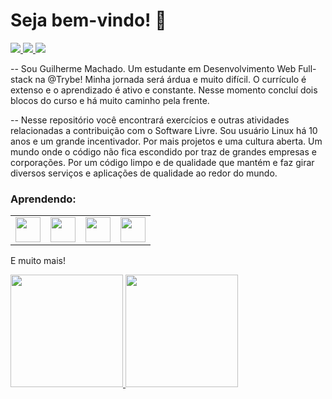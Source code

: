 # Seja bem-vindo! :rocket:

<section>
    <a href="https://instagram.com/seu-usuário-instagram-aqui" 
       target="_blank"
    >
      <img src="https://img.shields.io/badge/-Instagram-%23E4405F?style=for-the-badge&logo=instagram&logoColor=white" 
           target="_blank"
      >
  </a>
  <a href = "mailto:machadofguilherme@gmail.com">
    <img src="https://img.shields.io/badge/Gmail-D14836?style=for-the-badge&logo=gmail&logoColor=white" 
          target="_blank"
     >
  </a>
  <a href="https://www.linkedin.com/in/machadodev" 
      target="_blank"
  >
    <img src="https://img.shields.io/badge/-LinkedIn-%230077B5?style=for-the-badge&logo=linkedin&logoColor=white" 
          target="_blank"
    >
  </a>   
</section>

--
Sou Guilherme Machado. Um estudante em Desenvolvimento Web Full-stack na @Trybe!
Minha jornada será árdua e muito difícil. O currículo é extenso e o aprendizado é ativo e constante. Nesse momento concluí dois blocos do curso e há muito caminho pela frente.

--
Nesse repositório você encontrará exercícios e outras atividades relacionadas a contribuição com o Software Livre.
Sou usuário Linux há 10 anos e um grande incentivador. Por mais projetos e uma cultura aberta. Um mundo onde o código não fica escondido por traz de grandes empresas e corporações. Por um código limpo e de qualidade que mantém e faz girar diversos serviços e aplicações de qualidade ao redor do mundo.

### Aprendendo:
  <table>
    <tr>
      <td><img src="https://cdn.jsdelivr.net/gh/devicons/devicon/icons/linux/linux-original.svg" width="40" height="40"/></td>
      <td><img src="https://cdn.jsdelivr.net/gh/devicons/devicon/icons/git/git-original.svg" width="40" height="40"/></td>
      <td><img src="https://cdn.jsdelivr.net/gh/devicons/devicon/icons/html5/html5-original.svg" width="40" height="40"/></td>
      <td><img src="https://cdn.jsdelivr.net/gh/devicons/devicon/icons/css3/css3-original-wordmark.svg" width="40" height="40"/></td>
    </tr>
  </table>

E muito mais!

<div>
<a href="https://github.com/machadofguilherme">
<img height="180em" src="https://github-readme-stats.vercel.app/api/top-langs/?username=machadofguilherme&layout=compact&langs_count=7&theme=dracula"/>
<img height="180em" src="https://github-readme-stats.vercel.app/api?username=machadofguilherme&show_icons=true&theme=dracula&include_all_commits=true&count_private=true"/>
</div>
